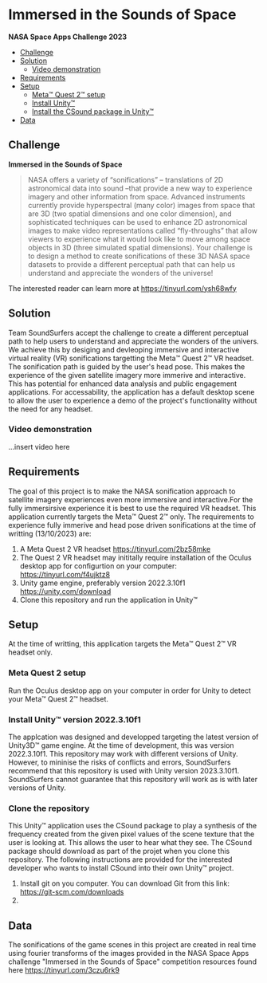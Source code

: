 # Immersed in the Sounds of Space 
**NASA Space Apps Challenge 2023**

- [Challenge](#challenge)
- [Solution](#solution)
  * [Video demonstration](#video-demonstration)
- [Requirements](#requirements)
- [Setup](#setup)
  * [Meta™ Quest 2™ setup](#meta-quest-2-setup)
  * [Install Unity™ ](#downloadUnity)
  * [Install the CSound package in Unity™](#csound)  
- [Data](#data)

## Challenge
**Immersed in the Sounds of Space** 
>NASA offers a variety of “sonifications” – translations of 2D astronomical data into sound –that provide a new way to experience imagery and other information from space. Advanced instruments currently provide hyperspectral (many color) images from space that are 3D (two spatial dimensions and one color dimension), and sophisticated techniques can be used to enhance 2D astronomical images to make video representations called “fly-throughs” that allow viewers to experience what it would look like to move among space objects in 3D (three simulated spatial dimensions). Your challenge is to design a method to create sonifications of these 3D NASA space datasets to provide a different perceptual path that can help us understand and appreciate the wonders of the universe!

The interested reader can learn more at https://tinyurl.com/ysh68wfy

## Solution
Team SoundSurfers accept the challenge to create a different perceptual path to help users to understand and appreciate the wonders of the univers. We achieve this by desiging and devleoping immersive and interactive virtual reality (VR) sonifications targetting the Meta™ Quest 2™ VR headset.  The sonification path is guided by the user's head pose. This makes the experience of the given satellite imagery more immerive and interactive. This has potential for enhanced data analysis and public engagement applications. For accessability, the application has a default desktop scene to allow the user to experience a demo of the project's functionality without the need for any headset.

### Video demonstration
...insert video here
 
## Requirements
The goal of this project is to make the NASA sonification approach to satellite imagery experiences even more immersive and interactive.For the fully immersirsive experience it is best to use the required VR headset. This application currently targets the Meta™ Quest 2™ only. The requirements to experience fully immerive and head pose driven sonifications at the time of writting (13/10/2023) are:

1. A Meta Quest 2 VR headset https://tinyurl.com/2bz58mke
2. The Quest 2 VR headset may inititally require installation of the Oculus desktop app for configurtion on your computer: https://tinyurl.com/f4ujktz8
3.  Unity game engine, preferably version 2022.3.10f1 https://unity.com/download
4.  Clone this repository and run the application in Unity™

## Setup
At the time of writting, this application targets the Meta™ Quest 2™ VR headset only.

### Meta Quest 2 setup
Run the Oculus desktop app on your computer in order for Unity to detect your Meta™ Quest 2™ headset.

### Install Unity™ version 2022.3.10f1
The applcation was designed and developped targeting the latest version of Unity3D™ game engine. At the time of development, this was version 2022.3.10f1. This repository may work with different versions of Unity. However, to mininise the risks of conflicts and errors, SoundSurfers recommend that this repository is used with Unity version 2023.3.10f1. SoundSurfers cannot guarantee that this repository will work as is with later versions of Unity. 

### Clone the repository
This Unity™ application uses the CSound package to play a synthesis of the frequency created from the given pixel values of the scene texture that the user is looking at. This allows the user to hear what they see. The CSound package should download as part of the projet when you clone this repository. The following instructions are provided for the interested developer who wants to install CSound into their own Unity™ project.

1. Install git on you computer. You can download Git from this link: https://git-scm.com/downloads
2.  


## Data
The sonifications of the game scenes in this project are created in real time using fourier transforms of the images provided in the NASA Space Apps challenge "Immersed in the Sounds of Space" competition resources found here https://tinyurl.com/3czu6rk9
